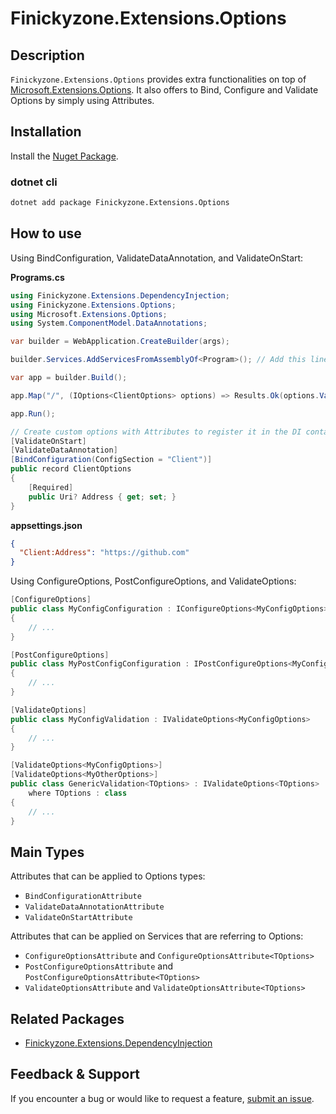# Finickyzone.Extensions.Options

## Description

`Finickyzone.Extensions.Options` provides extra functionalities on top of [Microsoft.Extensions.Options](https://www.nuget.org/packages/Microsoft.Extensions.Options).
It also offers to Bind, Configure and Validate Options by simply using Attributes.

## Installation

Install the [Nuget Package](https://www.nuget.org/packages/Finickyzone.Extensions.Options).

### dotnet cli

```bash
dotnet add package Finickyzone.Extensions.Options
```

## How to use

Using BindConfiguration, ValidateDataAnnotation, and ValidateOnStart:

**Programs.cs**

```csharp
using Finickyzone.Extensions.DependencyInjection;
using Finickyzone.Extensions.Options;
using Microsoft.Extensions.Options;
using System.ComponentModel.DataAnnotations;

var builder = WebApplication.CreateBuilder(args);

builder.Services.AddServicesFromAssemblyOf<Program>(); // Add this line

var app = builder.Build();

app.Map("/", (IOptions<ClientOptions> options) => Results.Ok(options.Value));

app.Run();

// Create custom options with Attributes to register it in the DI container
[ValidateOnStart]
[ValidateDataAnnotation]
[BindConfiguration(ConfigSection = "Client")]
public record ClientOptions
{
    [Required]
    public Uri? Address { get; set; }
}
```

**appsettings.json**

```json
{
  "Client:Address": "https://github.com"
}
```

Using ConfigureOptions, PostConfigureOptions, and ValidateOptions:

```csharp
[ConfigureOptions]
public class MyConfigConfiguration : IConfigureOptions<MyConfigOptions>
{
    // ...
}

[PostConfigureOptions]
public class MyPostConfigConfiguration : IPostConfigureOptions<MyConfigOptions>
{
    // ...
}

[ValidateOptions]
public class MyConfigValidation : IValidateOptions<MyConfigOptions>
{
    // ...
}

[ValidateOptions<MyConfigOptions>]
[ValidateOptions<MyOtherOptions>]
public class GenericValidation<TOptions> : IValidateOptions<TOptions>
    where TOptions : class
{
    // ...
}
```

## Main Types

Attributes that can be applied to Options types:

- `BindConfigurationAttribute`
- `ValidateDataAnnotationAttribute`
- `ValidateOnStartAttribute`

Attributes that can be applied on Services that are referring to Options:

- `ConfigureOptionsAttribute` and `ConfigureOptionsAttribute<TOptions>`
- `PostConfigureOptionsAttribute` and `PostConfigureOptionsAttribute<TOptions>`
- `ValidateOptionsAttribute` and `ValidateOptionsAttribute<TOptions>`

## Related Packages

- [Finickyzone.Extensions.DependencyInjection](https://www.nuget.org/packages/Finickyzone.Extensions.DependencyInjection)

## Feedback & Support

If you encounter a bug or would like to request a
feature, [submit an issue](https://github.com/finickyzone/dotnet-extensions/issues/new/choose).